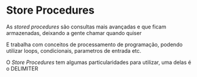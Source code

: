 # Store Procedures

As *stored procedures* são consultas mais avançadas e que ficam armazenadas, deixando a gente chamar quando quiser

E trabalha com conceitos de processamento de programação, podendo utilizar loops, condicionais, parametros de entrada etc.

O *Store Procedures* tem algumas particularidades para utilizar, uma delas é o DELIMITER